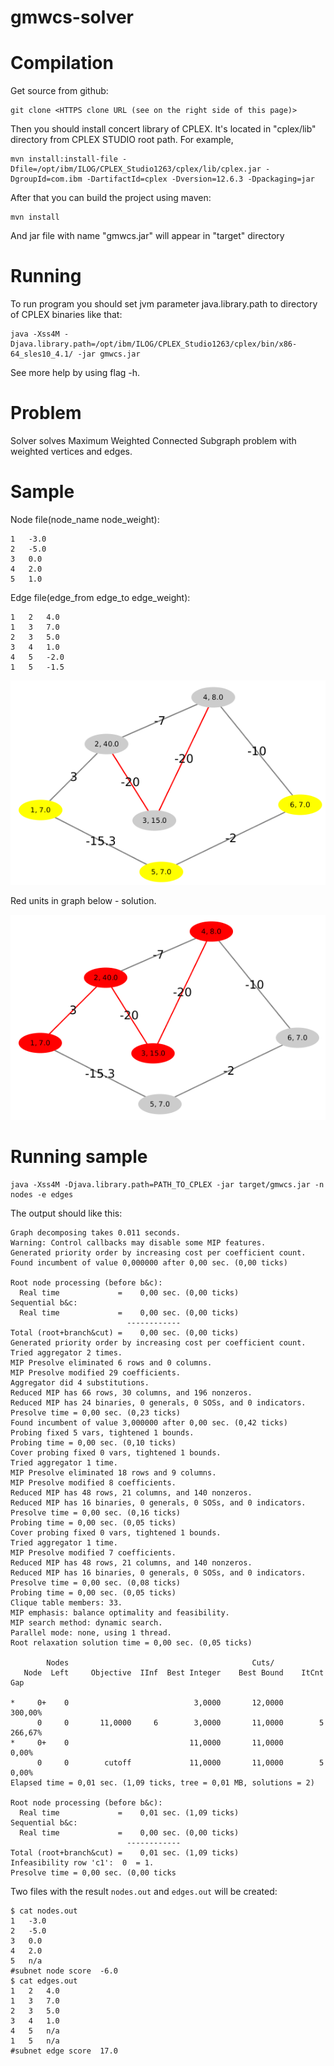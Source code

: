 # gmwcs-solver
Compilation
===========

Get source from github:

    git clone <HTTPS clone URL (see on the right side of this page)>
    
Then you should install concert library of CPLEX.
It's located in "cplex/lib" directory from CPLEX STUDIO root path.
For example, 

    mvn install:install-file -Dfile=/opt/ibm/ILOG/CPLEX_Studio1263/cplex/lib/cplex.jar -DgroupId=com.ibm -DartifactId=cplex -Dversion=12.6.3 -Dpackaging=jar
    
After that you can build the project using maven:

    mvn install
    
And jar file with name "gmwcs.jar" will appear in "target" directory
    
Running
=======

To run program you should set jvm parameter java.library.path to directory of CPLEX binaries like that:

    java -Xss4M -Djava.library.path=/opt/ibm/ILOG/CPLEX_Studio1263/cplex/bin/x86-64_sles10_4.1/ -jar gmwcs.jar

See more help by using flag -h.

Problem
=========

Solver solves Maximum Weighted Connected Subgraph problem with weighted vertices and edges. 

Sample
=========

Node file(node_name  node_weight):

    1   -3.0
    2   -5.0
    3   0.0
    4   2.0
    5   1.0

Edge file(edge_from edge_to edge_weight):

    1   2   4.0
    1   3   7.0
    2   3   5.0
    3   4   1.0
    4   5   -2.0
    1   5   -1.5

![Sample](/sample.png?raw=true "Sample")

Red units in graph below - solution.

![Sample](/sample_solved.png?raw=true "Solution")

Running sample
==============

    java -Xss4M -Djava.library.path=PATH_TO_CPLEX -jar target/gmwcs.jar -n nodes -e edges
    
The output should like this:
```
Graph decomposing takes 0.011 seconds.
Warning: Control callbacks may disable some MIP features.
Generated priority order by increasing cost per coefficient count.
Found incumbent of value 0,000000 after 0,00 sec. (0,00 ticks)

Root node processing (before b&c):
  Real time             =    0,00 sec. (0,00 ticks)
Sequential b&c:
  Real time             =    0,00 sec. (0,00 ticks)
                          ------------
Total (root+branch&cut) =    0,00 sec. (0,00 ticks)
Generated priority order by increasing cost per coefficient count.
Tried aggregator 2 times.
MIP Presolve eliminated 6 rows and 0 columns.
MIP Presolve modified 29 coefficients.
Aggregator did 4 substitutions.
Reduced MIP has 66 rows, 30 columns, and 196 nonzeros.
Reduced MIP has 24 binaries, 0 generals, 0 SOSs, and 0 indicators.
Presolve time = 0,00 sec. (0,23 ticks)
Found incumbent of value 3,000000 after 0,00 sec. (0,42 ticks)
Probing fixed 5 vars, tightened 1 bounds.
Probing time = 0,00 sec. (0,10 ticks)
Cover probing fixed 0 vars, tightened 1 bounds.
Tried aggregator 1 time.
MIP Presolve eliminated 18 rows and 9 columns.
MIP Presolve modified 8 coefficients.
Reduced MIP has 48 rows, 21 columns, and 140 nonzeros.
Reduced MIP has 16 binaries, 0 generals, 0 SOSs, and 0 indicators.
Presolve time = 0,00 sec. (0,16 ticks)
Probing time = 0,00 sec. (0,05 ticks)
Cover probing fixed 0 vars, tightened 1 bounds.
Tried aggregator 1 time.
MIP Presolve modified 7 coefficients.
Reduced MIP has 48 rows, 21 columns, and 140 nonzeros.
Reduced MIP has 16 binaries, 0 generals, 0 SOSs, and 0 indicators.
Presolve time = 0,00 sec. (0,08 ticks)
Probing time = 0,00 sec. (0,05 ticks)
Clique table members: 33.
MIP emphasis: balance optimality and feasibility.
MIP search method: dynamic search.
Parallel mode: none, using 1 thread.
Root relaxation solution time = 0,00 sec. (0,05 ticks)

        Nodes                                         Cuts/
   Node  Left     Objective  IInf  Best Integer    Best Bound    ItCnt     Gap

*     0+    0                            3,0000       12,0000           300,00%
      0     0       11,0000     6        3,0000       11,0000        5  266,67%
*     0+    0                           11,0000       11,0000             0,00%
      0     0        cutoff             11,0000       11,0000        5    0,00%
Elapsed time = 0,01 sec. (1,09 ticks, tree = 0,01 MB, solutions = 2)

Root node processing (before b&c):
  Real time             =    0,01 sec. (1,09 ticks)
Sequential b&c:
  Real time             =    0,00 sec. (0,00 ticks)
                          ------------
Total (root+branch&cut) =    0,01 sec. (1,09 ticks)
Infeasibility row 'c1':  0  = 1.
Presolve time = 0,00 sec. (0,00 ticks
```

Two files with the result `nodes.out` and `edges.out` will be created:
```
$ cat nodes.out 
1	-3.0
2	-5.0
3	0.0
4	2.0
5	n/a
#subnet node score	-6.0
$ cat edges.out
1	2	4.0
1	3	7.0
2	3	5.0
3	4	1.0
4	5	n/a
1	5	n/a
#subnet edge score	17.0
```
